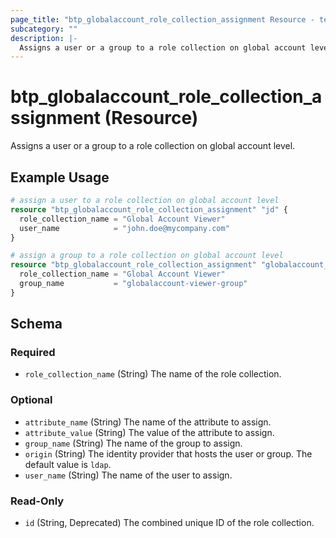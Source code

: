 ```yaml
---
page_title: "btp_globalaccount_role_collection_assignment Resource - terraform-provider-btp"
subcategory: ""
description: |-
  Assigns a user or a group to a role collection on global account level.
---
```


# btp_globalaccount_role_collection_assignment (Resource)

Assigns a user or a group to a role collection on global account level.

## Example Usage

```terraform
# assign a user to a role collection on global account level
resource "btp_globalaccount_role_collection_assignment" "jd" {
  role_collection_name = "Global Account Viewer"
  user_name            = "john.doe@mycompany.com"
}

# assign a group to a role collection on global account level
resource "btp_globalaccount_role_collection_assignment" "globalaccount_viewer_group" {
  role_collection_name = "Global Account Viewer"
  group_name           = "globalaccount-viewer-group"
}
```

<!-- schema generated by tfplugindocs -->
## Schema

### Required

- `role_collection_name` (String) The name of the role collection.

### Optional

- `attribute_name` (String) The name of the attribute to assign.
- `attribute_value` (String) The value of the attribute to assign.
- `group_name` (String) The name of the group to assign.
- `origin` (String) The identity provider that hosts the user or group. The default value is `ldap`.
- `user_name` (String) The name of the user to assign.

### Read-Only

- `id` (String, Deprecated) The combined unique ID of the role collection.



